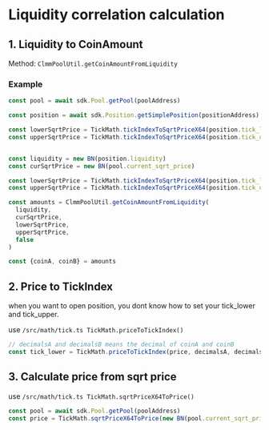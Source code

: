 # Liquidity correlation calculation

## 1. Liquidity to CoinAmount

Method: `ClmmPoolUtil.getCoinAmountFromLiquidity`

### Example

```typescript
const pool = await sdk.Pool.getPool(poolAddress)

const position = await sdk.Position.getSimplePosition(positionAddress)

const lowerSqrtPrice = TickMath.tickIndexToSqrtPriceX64(position.tick_lower_index)
const upperSqrtPrice = TickMath.tickIndexToSqrtPriceX64(position.tick_upper_index)


const liquidity = new BN(position.liquidity)
const curSqrtPrice = new BN(pool.current_sqrt_price)

const lowerSqrtPrice = TickMath.tickIndexToSqrtPriceX64(position.tick_lower_index)
const upperSqrtPrice = TickMath.tickIndexToSqrtPriceX64(position.tick_upper_index)

const amounts = ClmmPoolUtil.getCoinAmountFromLiquidity(
  liquidity,
  curSqrtPrice,
  lowerSqrtPrice,
  upperSqrtPrice,
  false
)

const {coinA, coinB} = amounts
```

## 2. Price to TickIndex

when you want to open position, you dont know how to set your tick_lower and tick_upper.

use `/src/math/tick.ts TickMath.priceToTickIndex()`

```typescript
// decimalsA and decimalsB means the decimal of coinA and coinB
const tick_lower = TickMath.priceToTickIndex(price, decimalsA, decimalsB)
```

## 3. Calculate price from sqrt price

use `/src/math/tick.ts TickMath.sqrtPriceX64ToPrice()`

```typescript
const pool = await sdk.Pool.getPool(poolAddress)
const price = TickMath.sqrtPriceX64ToPrice(new BN(pool.current_sqrt_price))
```
